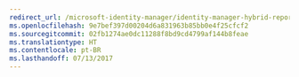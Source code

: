 ```yaml
---
redirect_url: /microsoft-identity-manager/identity-manager-hybrid-reporting-azure
ms.openlocfilehash: 9e7bef397d00204d6a831963b85bb0e4f25cfcf2
ms.sourcegitcommit: 02fb1274ae0dc11288f8bd9cd4799af144b8feae
ms.translationtype: HT
ms.contentlocale: pt-BR
ms.lasthandoff: 07/13/2017
---
```

